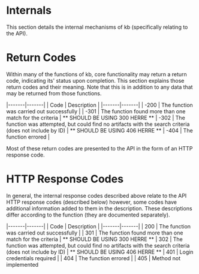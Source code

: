 # Internals #

This section details the internal mechanisms of kb (specifically relating to the API).

# Return Codes #

Within many of the functions of kb, core functionality may return a return code, indicating its' status upon completion.
This section explains those return codes and their meaning. Note that this is in addition to any data that may be returned from those functions.

|-------|-------|
| Code | Description |
|-------|-------|
| -200 | The function was carried out successfully |
| -301 | The function found more than one match for the criteria |    ** SHOULD BE USING 300 HERRE **
| -302 | The function was attempted, but could find no artifacts with the search criteria (does not include by ID) | ** SHOULD BE USING 406 HERRE **
| -404 | The function errored |


Most of these return codes are presented to the API in the form of an HTTP response code.


# HTTP Response Codes #

In general, the internal response codes described above relate to the API HTTP response codes (described below) however, some codes have additional information added to them in the description. These descriptions differ according to the function (they are documented separately).

|-------|-------|
| Code | Description |
|-------|-------|
| 200 | The function was carried out successfully |
| 301 | The function found more than one match for the criteria |   ** SHOULD BE USING 300 HERRE **
| 302 | The function was attempted, but could find no artifacts with the search criteria (does not include by ID) | ** SHOULD BE USING 406 HERRE **
| 401 | Login credentials required |
| 404 | The function errored |
| 405 | Method not implemented
